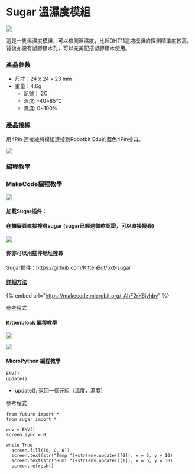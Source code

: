 # Sugar 溫濕度模組

![](https://kittenbothk.readthedocs.io/en/latest/\_images/env1.png)

這是一隻溫濕度模組，可以檢測溫濕度，比起DHT11這塊模組的探測精準度較高。背後亦設有塑膠積木孔，可以完美配搭塑膠積木使用。

### 產品參數

* 尺寸：24 x 24 x 23 mm
* 重量：4.6g
  * 訊號：I2C
  * 溫度: -40\~85°C
  * 濕度: 0\~100%

### 產品接線

用4Pin 連接線將模組連接到Robotbit Edu的藍色4Pin接口。

![](https://kittenbothk.readthedocs.io/en/latest/\_images/env\_wire1.png)

### 編程教學

### MakeCode編程教學

![](https://kittenbothk.readthedocs.io/en/latest/\_images/mcbanner15.png)

#### 加載Sugar插件：

#### 在擴展頁直接搜尋sugar (sugar已經過微軟認證，可以直接搜尋)

![](https://kittenbothk.readthedocs.io/en/latest/\_images/sugar\_search.gif)

#### 你亦可以用插件地址搜尋

Sugar插件：https://github.com/KittenBot/pxt-sugar

#### [詳細方法](../../makecode/kittenbotandmakecode.md)

{% embed url="https://makecode.microbit.org/_AhF2rX6jyhbv" %}

[參考程式](https://makecode.microbit.org/\_AhF2rX6jyhbv)

#### Kittenblock 編程教學

![](https://kittenbothk.readthedocs.io/en/latest/\_images/kbbanner9.png)

![](https://kittenbothk.readthedocs.io/en/latest/\_images/env3.png)

#### MicroPython 編程教學

```
ENV()
update()
```

* update(): 返回一個元組（溫度，濕度）

參考程式

```
from future import *
from sugar import *

env = ENV()
screen.sync = 0

while True:
  screen.fill((0, 0, 0))
  screen.text(str("Temp ")+str(env.update()[0]), x = 5, y = 10)
  screen.text(str("Humi ")+str(env.update()[1]), x = 5, y = 30)
  screen.refresh()
```
